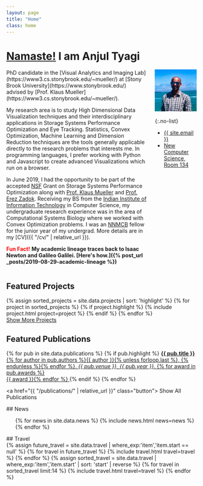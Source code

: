 ```yaml
---
layout: page
title: "Home"
class: home
---
```


# [Namaste!](https://www.merriam-webster.com/words-at-play/the-history-of-namaste) I am Anjul Tyagi

<div class="columns" markdown="1">

<div class="intro" markdown="1">
PhD candidate in the [Visual Analytics and Imaging Lab](https://www3.cs.stonybrook.edu/~mueller/) at [Stony Brook University](https://www.stonybrook.edu/) advised by [Prof. Klaus Mueller](https://www3.cs.stonybrook.edu/~mueller/).

My research area is to study High Dimensional Data Visualization techniques and their interdisciplinary applications in Storage Systems Performance Optimization and Eye Tracking. Statistics, Convex Optimization, Machine Learning and Dimension Reduction techniques are the tools generally applicable directly to the research problems that interests me. In programming languages, I prefer working with Python and Javascript to create advanced Visualizations which run on a browser.  

In June 2019, I had the opportunity to be part of the accepted [NSF](https://www.nsf.gov/) Grant on Storage Systems Performance Optimization along with [Prof. Klaus Mueller](https://www3.cs.stonybrook.edu/~mueller/) and [Prof. Erez Zadok](https://www3.cs.stonybrook.edu/~ezk/). Receiving my BS from the [Indian Institute of Information Technology](http://iiitvadodara.ac.in/) in Computer Science, my undergraduate research experience was in the area of Computational Systems Biology where we worked with Convex Optimization problems. I was an [NNMCB](http://www.iiserpune.ac.in/~mbio/?q=nnmcb) fellow for the junior year of my undergrad. More details are in my [CV]({{ "/cv/" | relative_url }}).

<span style="color:red">**Fun Fact!**</span> **My academic lineage traces back to Isaac Newton and Galileo Galilei. [Here's how.]({% post_url _posts/2019-08-29-academic-lineage %})**

</div>


<div class="me" markdown="1">
<picture>
  <source srcset='/images/miami_pic.JPG' type='image/JPG' />
  <img
    src='/images/miami_pic.JPG'
    alt='Anjul Tyagi'/>
</picture>

{:.no-list}
* <a href="mailto:{{ site.email }}">{{ site.email }}</a>
* [New Computer Science, Room 134](https://goo.gl/maps/wCPiq6gusGdSBvbW8)
</div>

</div>

## Featured Projects

<div class="featured-projects">
  {% assign sorted_projects = site.data.projects | sort: 'highlight' %}
  {% for project in sorted_projects %}
    {% if project.highlight %}
      {% include project.html project=project %}
    {% endif %}
  {% endfor %}
</div>
<a href="{{ "/projects/" | relative_url }}" class="button">
  <i class="fas fa-chevron-circle-right"></i>
  Show More Projects
</a>

## Featured Publications

<div class="featured-publications">
  {% for pub in site.data.publications %}
    {% if pub.highlight %}
      <a href="{{ pub.pdf }}" class="publication">
        <strong>{{ pub.title }}</strong>
        <span class="authors">{% for author in pub.authors %}{{ author }}{% unless forloop.last %}, {% endunless %}{% endfor %}</span>.
        <i>{{ pub.venue }}, {{ pub.year }}</i>.
        {% for award in pub.awards %}<br/><span class="award"><i class="fas fa-{% if award == "Best Paper Award" %}trophy{% else %}award{% endif %}" aria-hidden="true"></i> {{ award }}</span>{% endfor %}
      </a>
    {% endif %}
  {% endfor %}
</div>

<a href="{{ "/publications/" | relative_url }}" class="button">
  <i class="fas fa-chevron-circle-right"></i>
  Show All Publications
</a>

<div class="news-travel" markdown="1">

<div class="news" markdown="1">
## News
<div class="news-2" markdown="1">
<ul>
{% for news in site.data.news %}
  {% include news.html news=news %}
{% endfor %}
</ul>
</div>
</div>

<div class="travel" markdown="1">
## Travel
<div class="travel-2" markdown="1">
<table>
<tbody>
{% assign future_travel = site.data.travel | where_exp:'item','item.start == null' %}
{% for travel in future_travel %}
  {% include travel.html travel=travel %}
{% endfor %}
{% assign sorted_travel = site.data.travel | where_exp:'item','item.start' | sort: 'start' | reverse %}
{% for travel in sorted_travel limit:14 %}
  {% include travel.html travel=travel %}
{% endfor %}
</tbody>
</table>

</div>
</div>
</div>
